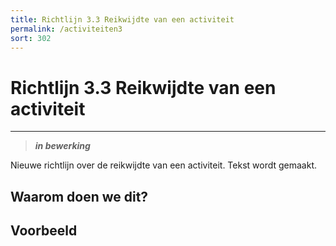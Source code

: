 ```yaml
---
title: Richtlijn 3.3 Reikwijdte van een activiteit
permalink: /activiteiten3
sort: 302
---
```


# Richtlijn 3.3 Reikwijdte van een activiteit
----------------

> _**in bewerking**_

Nieuwe richtlijn over de reikwijdte van een activiteit. Tekst wordt gemaakt.

## Waarom doen we dit?


**Voorbeeld**
----------------
